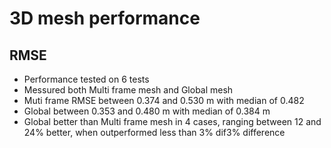 # 3D mesh performance 
## RMSE 
 - Performance tested on 6 tests  
 - Messured both Multi frame mesh and Global mesh
 - Muti frame RMSE between 0.374 and 0.530 m with median of 0.482
 - Global between 0.353 and 0.480 m with median of 0.384 m
 - Global better than Multi frame mesh in 4 cases, ranging between 12 and 24% better, when outperformed less than 3% dif3% difference
